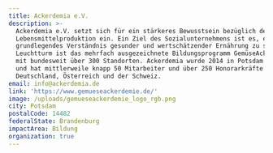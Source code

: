 ```yaml
---
title: Ackerdemia e.V.
description: >-
  Ackerdemia e.V. setzt sich für ein stärkeres Bewusstsein bezüglich der
  Lebensmittelproduktion ein. Ein Ziel des Sozialunternehmens ist es, ein
  grundlegendes Verständnis gesunder und wertschätzender Ernährung zu schaffen.
  Leuchtturm ist das mehrfach ausgezeichnete Bildungsprogramm GemüseAckerdemie
  mit bundesweit über 300 Standorten. Ackerdemia wurde 2014 in Potsdam gegründet
  und hat mittlerweile knapp 50 Mitarbeiter und über 250 Honorarkräfte in
  Deutschland, Österreich und der Schweiz.
email: info@ackerdemia.de
link: 'https://www.gemueseackerdemie.de/'
image: /uploads/gemueseackerdemie_logo_rgb.png
city: Potsdam
postalCode: 14482
federalState: Brandenburg
impactArea: Bildung
organization: true
---
```


